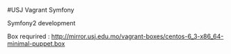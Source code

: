 #USJ Vagrant Symfony

Symfony2 development 

Box requrired : http://mirror.usj.edu.mo/vagrant-boxes/centos-6_3-x86_64-minimal-puppet.box
